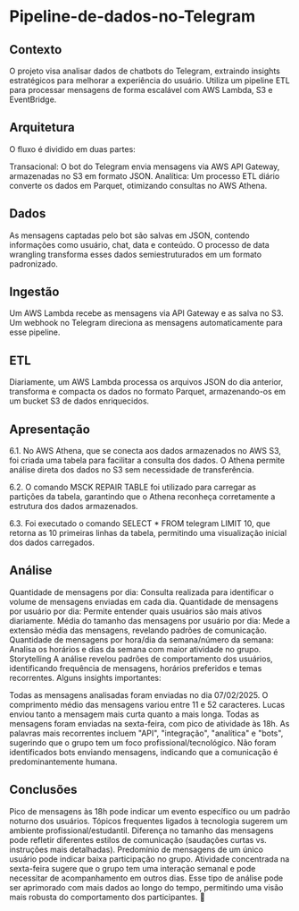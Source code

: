 # Pipeline-de-dados-no-Telegram

## Contexto
O projeto visa analisar dados de chatbots do Telegram, extraindo insights estratégicos para melhorar a experiência do usuário. Utiliza um pipeline ETL para processar mensagens de forma escalável com AWS Lambda, S3 e EventBridge.

## Arquitetura
O fluxo é dividido em duas partes:

Transacional: O bot do Telegram envia mensagens via AWS API Gateway, armazenadas no S3 em formato JSON.
Analítica: Um processo ETL diário converte os dados em Parquet, otimizando consultas no AWS Athena.

## Dados
As mensagens captadas pelo bot são salvas em JSON, contendo informações como usuário, chat, data e conteúdo. O processo de data wrangling transforma esses dados semiestruturados em um formato padronizado.

## Ingestão
Um AWS Lambda recebe as mensagens via API Gateway e as salva no S3. Um webhook no Telegram direciona as mensagens automaticamente para esse pipeline.

## ETL
Diariamente, um AWS Lambda processa os arquivos JSON do dia anterior, transforma e compacta os dados no formato Parquet, armazenando-os em um bucket S3 de dados enriquecidos.

## Apresentação
6.1. No AWS Athena, que se conecta aos dados armazenados no AWS S3, foi criada uma tabela para facilitar a consulta dos dados. O Athena permite análise direta dos dados no S3 sem necessidade de transferência.

6.2. O comando MSCK REPAIR TABLE foi utilizado para carregar as partições da tabela, garantindo que o Athena reconheça corretamente a estrutura dos dados armazenados.

6.3. Foi executado o comando SELECT * FROM telegram LIMIT 10, que retorna as 10 primeiras linhas da tabela, permitindo uma visualização inicial dos dados carregados.

## Análise
Quantidade de mensagens por dia: Consulta realizada para identificar o volume de mensagens enviadas em cada dia.
Quantidade de mensagens por usuário por dia: Permite entender quais usuários são mais ativos diariamente.
Média do tamanho das mensagens por usuário por dia: Mede a extensão média das mensagens, revelando padrões de comunicação.
Quantidade de mensagens por hora/dia da semana/número da semana: Analisa os horários e dias da semana com maior atividade no grupo.
Storytelling
A análise revelou padrões de comportamento dos usuários, identificando frequência de mensagens, horários preferidos e temas recorrentes. Alguns insights importantes:

Todas as mensagens analisadas foram enviadas no dia 07/02/2025.
O comprimento médio das mensagens variou entre 11 e 52 caracteres.
Lucas enviou tanto a mensagem mais curta quanto a mais longa.
Todas as mensagens foram enviadas na sexta-feira, com pico de atividade às 18h.
As palavras mais recorrentes incluem "API", "integração", "analítica" e "bots", sugerindo que o grupo tem um foco profissional/tecnológico.
Não foram identificados bots enviando mensagens, indicando que a comunicação é predominantemente humana.

## Conclusões
Pico de mensagens às 18h pode indicar um evento específico ou um padrão noturno dos usuários.
Tópicos frequentes ligados à tecnologia sugerem um ambiente profissional/estudantil.
Diferença no tamanho das mensagens pode refletir diferentes estilos de comunicação (saudações curtas vs. instruções mais detalhadas).
Predomínio de mensagens de um único usuário pode indicar baixa participação no grupo.
Atividade concentrada na sexta-feira sugere que o grupo tem uma interação semanal e pode necessitar de acompanhamento em outros dias.
Esse tipo de análise pode ser aprimorado com mais dados ao longo do tempo, permitindo uma visão mais robusta do comportamento dos participantes. 🚀

